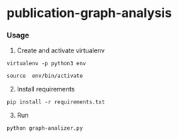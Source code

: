 # publication-graph-analysis


### Usage

1. Create and activate virtualenv

```virtualenv -p python3 env```

```source  env/bin/activate```

2. Install requirements

```pip install -r requirements.txt```

3. Run

```python graph-analizer.py```